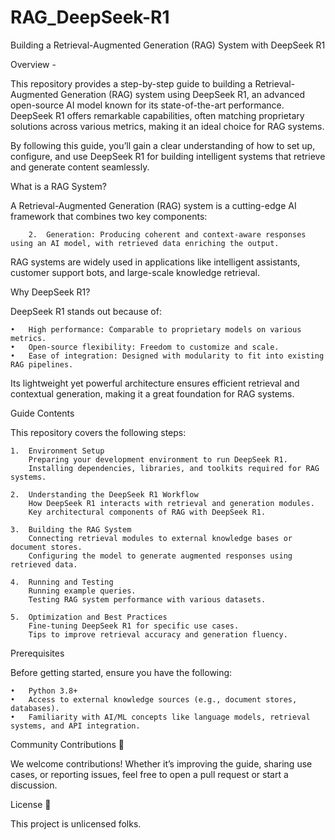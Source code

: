 # RAG_DeepSeek-R1
Building a Retrieval-Augmented Generation (RAG) System with DeepSeek R1

Overview -

This repository provides a step-by-step guide to building a Retrieval-Augmented Generation (RAG) system using DeepSeek R1, an advanced open-source AI model known for its state-of-the-art performance. DeepSeek R1 offers remarkable capabilities, often matching proprietary solutions across various metrics, making it an ideal choice for RAG systems.

By following this guide, you’ll gain a clear understanding of how to set up, configure, and use DeepSeek R1 for building intelligent systems that retrieve and generate content seamlessly.


What is a RAG System? 

A Retrieval-Augmented Generation (RAG) system is a cutting-edge AI framework that combines two key components:
```	1.	Retrieval: Fetching relevant information from external data sources like documents or databases.
	2.	Generation: Producing coherent and context-aware responses using an AI model, with retrieved data enriching the output.
```

RAG systems are widely used in applications like intelligent assistants, customer support bots, and large-scale knowledge retrieval.


Why DeepSeek R1? 

DeepSeek R1 stands out because of:

	•	High performance: Comparable to proprietary models on various metrics.
	•	Open-source flexibility: Freedom to customize and scale.
	•	Ease of integration: Designed with modularity to fit into existing RAG pipelines.

Its lightweight yet powerful architecture ensures efficient retrieval and contextual generation, making it a great foundation for RAG systems.


Guide Contents 

This repository covers the following steps:

	1.	Environment Setup
		Preparing your development environment to run DeepSeek R1.
		Installing dependencies, libraries, and toolkits required for RAG systems.
  
	2.	Understanding the DeepSeek R1 Workflow
		How DeepSeek R1 interacts with retrieval and generation modules.
		Key architectural components of RAG with DeepSeek R1.
  
	3.	Building the RAG System
		Connecting retrieval modules to external knowledge bases or document stores.
		Configuring the model to generate augmented responses using retrieved data.
  
	4.	Running and Testing
		Running example queries.
		Testing RAG system performance with various datasets.
  
	5.	Optimization and Best Practices
		Fine-tuning DeepSeek R1 for specific use cases.
		Tips to improve retrieval accuracy and generation fluency.

Prerequisites 

Before getting started, ensure you have the following:

	•	Python 3.8+
	•	Access to external knowledge sources (e.g., document stores, databases).
	•	Familiarity with AI/ML concepts like language models, retrieval systems, and API integration.



Community Contributions 💬

We welcome contributions! Whether it’s improving the guide, sharing use cases, or reporting issues, feel free to open a pull request or start a discussion.


License 📝

This project is unlicensed folks.

